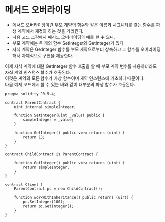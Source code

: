 # 메서드 오버라이딩
- 메서드 오버라이딩이란 부모 계약의 함수와 같은 이름과 시그니처를 갖는 함수를 파생 계약에서 재정의 하는 것을 가리킨다.
- 다음 코드 조각에서 메서드 오버라이딩의 예를 볼 수 있다.
- 부모 계약에는 두 개의 함수 SetInteger와 GetInteger가 있다.
- 자식 계약은 GetInteger 함수를 부모 계약으로부터 상속하고 그 함수를 오버라이딩해서 자체적으로 구현을 제공한다.


이제 자식 계약에 대한 GetInteger 함수 호출을 할 때 부모 계약 변수를 사용하더라도 자식 계약 인스턴스 함수가 호출된다.   
이것은 계약의 모든 함수가 가상 함수이며 계약 인스턴스에 기초하기 때문이다.   
다음 예제 코드에서 볼 수 있는 바와 같이 대부분의 파생 함수가 호출된다.

```solidity
pragma solidity ^0.5.4;

contract ParentContract {
    uint internal simpleInteger;

    function SetInteger(uint _value) public {
        simpleInteger = _value;
    }

    function GetInteger() public view returns (uint) {
        return 10;
    }
}

contract ChildContract is ParentContract {

    function GetInteger() public view returns (uint) {
        return simpleInteger;
    }
}

contract Client {
    ParentContract pc = new ChildContract();

    function workWithInheritance() public returns (uint) {
        pc.SetInteger(100);
        return pc.GetInteger(); 
    }
}

```